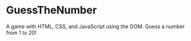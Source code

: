 # GuessTheNumber
A game with HTML, CSS, and JavaScript using the DOM. Guess a number from 1 to 20! 
